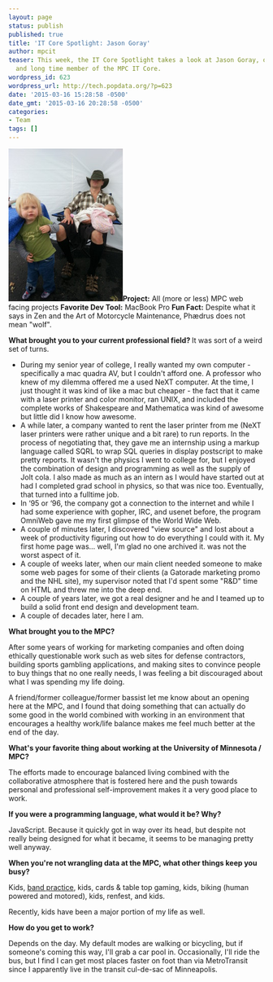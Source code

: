 ```yaml
---
layout: page
status: publish
published: true
title: 'IT Core Spotlight: Jason Goray'
author: mpcit
teaser: This week, the IT Core Spotlight takes a look at Jason Goray, our UX/UI Developer
  and long time member of the MPC IT Core.
wordpress_id: 623
wordpress_url: http://tech.popdata.org/?p=623
date: '2015-03-16 15:28:58 -0500'
date_gmt: '2015-03-16 20:28:58 -0500'
categories:
- Team
tags: []
---
```

<strong><a href="/images/from_wp/jason_goray.jpg"><img class=" size-medium wp-image-624 alignright" src="/images/from_wp/jason_goray-225x300.jpg" alt="jason_goray" width="225" height="300" /></a>Project:</strong> All (more or less) MPC web facing projects
<strong>Favorite Dev Tool:</strong> MacBook Pro
<strong>Fun Fact:</strong> Despite what it says in Zen and the Art of Motorcycle Maintenance, Ph&aelig;drus does not mean "wolf".

<b>What brought you to your current professional field?</b><b>
</b>
It was sort of a weird set of turns.

<ul>
<li>During my senior year of college, I really wanted my own computer - specifically a mac quadra AV, but I couldn't afford one.  A professor who knew of my dilemma offered me a used NeXT computer.  At the time, I just thought it was kind of like a mac but cheaper - the fact that it came with a laser printer and color monitor, ran UNIX, and included the complete works of Shakespeare and Mathematica was kind of awesome but little did I know how awesome.</li>
<li>A while later, a company wanted to rent the laser printer from me (NeXT laser printers were rather unique and a bit rare) to run reports.  In the process of negotiating that, they gave me an internship using a markup language called SQRL to wrap SQL queries in display postscript to make pretty reports.  It wasn't the physics I went to college for, but I enjoyed the combination of design and programming as well as the supply of Jolt cola.  I also made as much as an intern as I would have started out at had I completed grad school in physics, so that was nice too.  Eventually, that turned into a fulltime job.</li>
<li>In &lsquo;95 or &lsquo;96, the company got a connection to the internet and while I had some experience with gopher, IRC, and usenet before, the program OmniWeb gave me my first glimpse of the World Wide Web.</li>
<li>A couple of minutes later, I discovered "view source" and lost about a week of productivity figuring out how to do everything I could with it.  My first home page was&hellip; well, I'm glad no one archived it.  <blink> was not the worst aspect of it.</li>
<li>A couple of weeks later, when our main client needed someone to make some web pages for some of their clients (a Gatorade marketing promo and the NHL site), my supervisor noted that I'd spent some "R&amp;D" time on HTML and threw me into the deep end.</li>
<li>A couple of years later, we got a real designer and he and I teamed up to build a solid front end design and development team.</li>
<li>A couple of decades later, here I am.</li>
</ul>

<b>What brought you to the MPC?</b><strong><strong> </strong></strong>

After some years of working for marketing companies and often doing ethically questionable work such as web sites for defense contractors, building sports gambling applications, and making sites to convince people to buy things that no one really needs, I was feeling a bit discouraged about what I was spending my life doing.

A friend/former colleague/former bassist let me know about an opening here at the MPC, and I found that doing something that can actually do some good in the world combined with working in an environment that encourages a healthy work/life balance makes me feel much better at the end of the day.

<b>What's your favorite thing about working at the University of Minnesota / MPC?</b>

The efforts made to encourage balanced living combined with the collaborative atmosphere that is fostered here and the push towards personal and professional self-improvement makes it a very good place to work.

<b>If you were a programming language, what would it be? Why?</b>

JavaScript.  Because it quickly got in way over its head, but despite not really being designed for what it became, it seems to be managing pretty well anyway.

<b>When you're not wrangling data at the MPC, what other things keep you busy?</b>

Kids, <a title="Echo Signal Music" href="https://www.facebook.com/EchoSignalMusic" target="_blank">band practice</a>, kids, cards &amp; table top gaming, kids, biking (human powered and motored), kids, renfest, and kids.

Recently, kids have been a major portion of my life as well.

<strong> <b>How do you get to work?</b></strong>

Depends on the day.  My default modes are walking or bicycling, but if someone's coming this way, I'll grab a car pool in.  Occasionally, I'll ride the bus, but I find I can get most places faster on foot than via MetroTransit since I apparently live in the transit cul-de-sac of Minneapolis.

